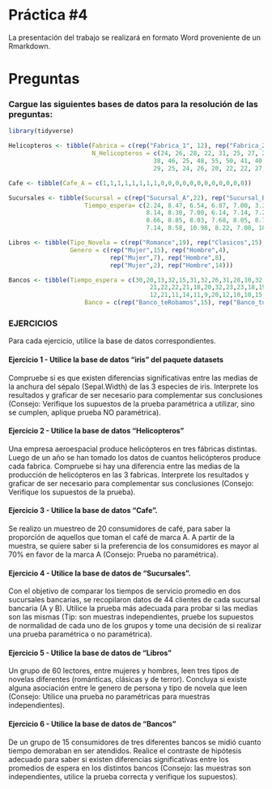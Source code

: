 Práctica \#4
================

La presentación del trabajo se realizará en formato Word proveniente de
un Rmarkdown.

# Preguntas

### Cargue las siguientes bases de datos para la resolución de las preguntas:

``` r
library(tidyverse)
```

``` r
Helicopteros <- tibble(Fabrica = c(rep("Fabrica_1", 12), rep("Fabrica_2", 12), rep("Fabrica_3", 12)),
                       N_Helicopteros = c(24, 26, 28, 22, 31, 25, 27, 28, 30, 21, 20, 24,
                                        38, 46, 25, 48, 55, 50, 41, 40, 30, 47, 46, 25,
                                        29, 25, 24, 26, 20, 22, 22, 27, 20, 26, 24, 25))

Cafe <- tibble(Cafe_A = c(1,1,1,1,1,1,1,1,0,0,0,0,0,0,0,0,0,0,0,0))

Sucursales <- tibble(Sucursal = c(rep("Sucursal_A",22), rep("Sucursal_B",22)),
                     Tiempo_espera= c(2.24, 8.47, 6.54, 6.87, 7.00, 3.36, 7.09, 7.56, 3.88, 8.04, 7.05, 6.58,
                                      8.14, 8.30, 7.00, 6.14, 7.14, 7.22, 7.58, 6.11, 7.25, 8.5, 8.14, 8.54,
                                      8.66, 8.85, 8.03, 7.68, 8.05, 8.78, 8.43, 8.39, 8.64, 10.97, 8.07, 10.33,
                                      7.14, 8.58, 10.98, 8.22, 7.08, 10.62, 8.69, 8.04))

Libros <- tibble(Tipo_Novela = c(rep("Romance",19), rep("Clasicos",15), rep("Terror", 16)),
                 Genero = c(rep("Mujer",15), rep("Hombre",4),
                            rep("Mujer",7), rep("Hombre",8),
                            rep("Mujer",2), rep("Hombre",14)))

Bancos <- tibble(Tiempo_espera = c(30,20,13,32,15,31,32,26,31,28,10,32,33,29,30,
                                       21,22,22,21,18,20,32,23,23,18,19,18,24,18,18, 
                                       12,21,11,14,11,9,20,12,10,10,15,11,11,8,13),
                     Banco = c(rep("Banco_teRobamos",15), rep("Banco_tudinero",15), rep("Baco_elSincero",15)))
```

### EJERCICIOS

Para cada ejercicio, utilice la base de datos correspondientes.

#### Ejercicio 1 - Utilice la base de datos **“iris”** del paquete datasets

Compruebe si es que existen diferencias significativas entre las medias
de la anchura del sépalo (Sepal.Width) de las 3 especies de iris.
Interprete los resultados y graficar de ser necesario para complementar
sus conclusiones (Consejo: Verifique los supuestos de la prueba
paramétrica a utilizar, sino se cumplen, aplique prueba NO paramétrica).

#### Ejercicio 2 - Utilice la base de datos **“Helicopteros”**

Una empresa aeroespacial produce helicópteros en tres fábricas
distintas. Luego de un año se han tomado los datos de cuantos
helicópteros produce cada fabrica. Compruebe si hay una diferencia entre
las medias de la producción de helicópteros en las 3 fabricas.
Interprete los resultados y graficar de ser necesario para complementar
sus conclusiones (Consejo: Verifique los supuestos de la prueba).

#### Ejercicio 3 - Utilice la base de datos **“Cafe”**.

Se realizo un muestreo de 20 consumidores de café, para saber la
proporción de aquellos que toman el café de marca A. A partir de la
muestra, se quiere saber si la preferencia de los consumidores es mayor
al 70% en favor de la marca A (Consejo: Prueba no paramétrica).

#### Ejercicio 4 - Utilice la base de datos de **“Sucursales”**.

Con el objetivo de comparar los tiempos de servicio promedio en dos
sucursales bancarias, se recopilaron datos de 44 clientes de cada
sucursal bancaria (A y B). Utilice la prueba más adecuada para probar si
las medias son las mismas (Tip: son muestras independientes, pruebe los
supuestos de normalidad de cada uno de los grupos y tome una decisión de
si realizar una prueba paramétrica o no paramétrica).

#### Ejercicio 5 - Utilice la base de datos de **“Libros”**

Un grupo de 60 lectores, entre mujeres y hombres, leen tres tipos de
novelas diferentes (románticas, clásicas y de terror). Concluya si
existe alguna asociación entre le genero de persona y tipo de novela que
leen (Consejo: Utilice una prueba no paramétricas para muestras
independientes).

#### Ejercicio 6 - Utilice la base de datos de **“Bancos”**

De un grupo de 15 consumidores de tres diferentes bancos se midió cuanto
tiempo demoraban en ser atendidos. Realice el contraste de hipótesis
adecuado para saber si existen diferencias significativas entre los
promedios de espera en los distintos bancos (Consejo: las muestras son
independientes, utilice la prueba correcta y verifique los supuestos).
